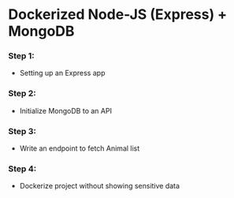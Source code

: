 # Dockerized Node-JS (Express) + MongoDB

### Step 1:
- Setting up an Express app 

### Step 2:
- Initialize MongoDB to an API 

### Step 3:
- Write an endpoint to fetch Animal list 

### Step 4:
- Dockerize project without showing sensitive data